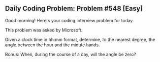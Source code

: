 ## Daily Coding Problem: Problem #548 [Easy]

Good morning! Here's your coding interview problem for today.

This problem was asked by Microsoft.

Given a clock time in hh:mm format, determine, to the nearest degree, the angle between the hour and the minute hands.

Bonus: When, during the course of a day, will the angle be zero?
